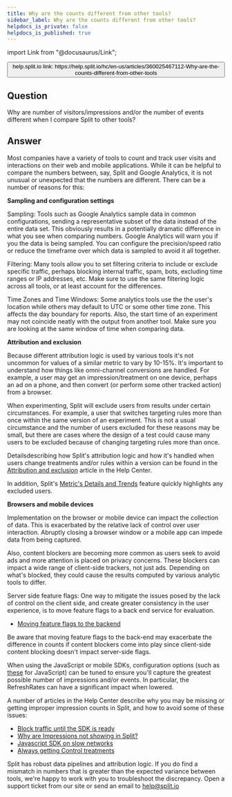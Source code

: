 ```yaml
---
title: Why are the counts different from other tools?
sidebar_label: Why are the counts different from other tools?
helpdocs_is_private: false
helpdocs_is_published: true
---
```


import Link from "@docusaurus/Link";

<p>
  <button style={{borderRadius:'8px', border:'1px', fontFamily:'Courier New', fontWeight:'800', textAlign:'left'}}> help.split.io link: https://help.split.io/hc/en-us/articles/360025467112-Why-are-the-counts-different-from-other-tools </button>
</p>

## Question

<p>
  Why are number of visitors/impressions and/or the number of events different
  when I compare Split to other tools?
</p>

## Answer

<p>
  Most companies have a variety of tools to count and track user visits and interactions
  on their web and mobile applications. While it can be helpful to compare
  the numbers between, say, Split and Google Analytics, it is not unusual or unexpected
  that the numbers are different. There can be a number of reasons for this:
</p>
<p>
  <strong>Sampling and configuration settings</strong>
</p>
<p>
  Sampling: Tools such as Google Analytics sample data in common configurations,
  sending a representative subset of the data instead of the entire data set.
  This obviously results in a potentially dramatic difference in what you see when
  comparing numbers. Google Analytics will warn you if you the data is being
  sampled. You can configure the precision/speed ratio or reduce the timeframe
  over which data is sampled to avoid it all together.
</p>
<p>
  Filtering: Many tools allow you to set filtering criteria to include or exclude
  specific traffic, perhaps blocking internal traffic, spam, bots, excluding time
  ranges or IP addresses, etc. Make sure to use the same filtering logic
  across all tools, or at least account for the differences.
</p>
<p>
  Time Zones and Time Windows: Some analytics tools use the the user's location
  while others may default to UTC or some other time zone. This affects the
  day boundary for reports. Also, the start time of an experiment may not
  coincide neatly with the output from another tool. Make sure you are looking
  at the same window of time when comparing data.
</p>
<p>
  <strong>Attribution and exclusion</strong>
</p>
<p>
  Because different attribution logic is used by various tools it's not uncommon
  for values of a similar metric to vary by 10-15%. It's important to understand
  how things like omni-channel conversions are handled. For example, a user
  may get an impression/treatment on one device, perhaps an ad on a phone, and
  then convert (or perform some other tracked action) from a browser.
</p>
<p>
  When experimenting, Split will exclude users from results under certain circumstances.
  For example, a user that switches targeting rules more than once within the same
  version of an experiment. This is not a usual circumstance and the number
  of users excluded for these reasons may be small, but there are cases where the
  design of a test could cause many users to be excluded because of changing targeting
  rules more than once.
</p>
<p>
  Detailsdescribing how Split's attribution logic and how it's handled when
  users change treatments and/or rules within a version can be found in the
  <a href="https://help.split.io/hc/en-us/articles/360018432532-Attribution-and-exclusion" target="_self">Attribution and exclusion</a>
  article in the Help Center.
</p>
<p>
  In addition, Split's
  <a href="https://help.split.io/hc/en-us/articles/360025376251-Metric-Details-and-Trends" target="_self">Metric's Details and Trends</a>
  feature quickly highlights any excluded users.
</p>
<p>
  <strong>Browsers and mobile devices</strong>
</p>
<p>
  Implementation on the browser or mobile device can impact the collection of data.
  This is exacerbated by the relative lack of control over user interaction. Abruptly
  closing a browser window or a mobile app can impede data from being captured.
</p>
<p>
  Also, content blockers are becoming more common as users seek to avoid ads and
  more attention is placed on privacy concerns. These blockers can impact
  a wide range of client-side trackers, not just ads. Depending on what's
  blocked, they could cause the results computed by various analytic tools to differ.
</p>
<p>
  Server side feature flags: One way to mitigate the issues posed by the lack of
  control on the client side, and create greater consistency in the user experience,
  is to move feature flags to a back end service for evaluation.
</p>
<ul class="article-list">
  <li class="article-list-item ">
    <a href="https://help.split.io/hc/en-us/articles/360025281872-Moving-Splits-to-the-Back-End">Moving feature flags to the backend</a>
  </li>
</ul>
<p>
  Be aware that moving feature flags to the back-end may exacerbate the difference
  in counts if content blockers come into play since client-side content blocking
  doesn't impact server-side flags.
</p>
<p>
  When using the JavaScript or mobile SDKs, configuration options (such as
  <a href="https://help.split.io/hc/en-us/articles/360020448791-JavaScript-SDK#configuration" target="_self">these</a>
  for JavaScript) can be tuned to ensure you'll capture the greatest possible number
  of impressions and/or events. In particular, the RefreshRates can have
  a significant impact when lowered.
</p>
<p>
  A number of articles in the Help Center describe why you may be missing or getting
  improper impression counts in Split, and how to avoid some of these issues:
</p>
<ul class="article-list">
  <li class="article-list-item ">
    <a class="article-list-link" href="https://help.split.io/hc/en-us/articles/360006667012-Block-traffic-until-the-SDK-is-ready">Block traffic until the SDK is ready</a>
  </li>
  <li class="article-list-item ">
    <a class="article-list-link" href="https://help.split.io/hc/en-us/articles/360007632132-Why-are-Impressions-not-showing-in-Split-">Why are Impressions not showing in Split?</a>
  </li>
  <li>
    <a class="article-list-link" href="https://help.split.io/hc/en-us/articles/360012551371-Why-does-the-Javascript-SDK-return-Not-Ready-status-in-Slow-Networks-" target="_self">Javascript SDK on slow networks</a>
  </li>
  <li class="article-list-item ">
    <a class="article-list-link" href="https://help.split.io/hc/en-us/articles/360020863412-General-SDK-Always-getting-Control-treatments" target="_self">Always getting Control treatments</a>
  </li>
</ul>
<p>
  Split has robust data pipelines and attribution logic. If you do find a mismatch
  in numbers that is greater than the expected variance between tools, we're happy
  to work with you to troubleshoot the discrepancy. Open a support ticket from
  our site or send an email to
  <a href="mailto:help@split.io" target="_self">help@split.io</a>
</p>